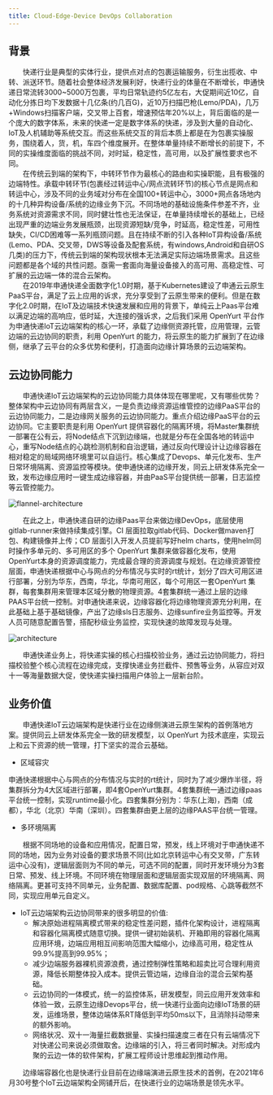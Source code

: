 ```yaml
---
title: Cloud-Edge-Device DevOps Collaboration
---
```

## 背景
&emsp;&emsp;快递行业是典型的实体行业，提供点对点的包裹运输服务，衍生出揽收、中转、派送环节。随着社会整体经济发展利好，快递行业的体量在不断增长，申通快递日常流转3000~5000万包裹，平均日常轨迹约5亿左右，大促期间近10亿，自动化分拣日均下发数据十几亿条(约几百G)，近10万扫描巴枪(Lemo/PDA)，几万+Windows扫描客户端，交叉带上百套，增速预估年20%以上，背后面临的是一个庞大的数字体系，未来的快递一定是数字体系的快递，涉及到大量的自动化、IoT及人机辅助等系统交互。而这些系统交互的背后本质上都是在为包裹实操服务，围绕着人，货，机，车四个维度展开。在整体单量持续不断增长的前提下，不同的实操维度面临的挑战不同，对时延，稳定性，高可用，以及扩展性要求也不同。    
&emsp;&emsp;在传统云到端的架构下，中转环节作为最核心的路由和实操职能，且有极强的边端特性。承载中转环节(包裹经过转运中心/网点流转环节)的核心节点是网点和转运中心，涉及不同的业务域对分布在全国100+转运中心，3000+网点各场地内的十几种异构设备/系统的边缘业务下沉。不同场地的基础设施条件参差不齐，业务系统对资源需求不同，同时健壮性也无法保证，在单量持续增长的基础上，已经出现严重的边端业务发展瓶颈，出现资源短缺/竞争，时延高，稳定性差，可用性缺失，CI/CD困难等一系列瓶颈问题。且在持续不断的引入各种IoT异构设备/系统(Lemo、PDA、交叉带，DWS等设备及配套系统，有windows,Android和自研OS几类)的压力下，传统云到端的架构现状根本无法满足实际边端场景需求。且这些问题都是各个域的共性问题。亟需一套面向海量设备接入的高可用、高稳定性、可扩展的云边端一体的混合云架构。  
&emsp;&emsp;在2019年申通快递全面数字化1.0时期，基于Kubernetes建设了申通云云原生PaaS平台，满足了云上应用的诉求，充分享受到了云原生带来的便利。但是在数字化2.0时期，在IoT及边端技术快速发展和应用的背景下，单纯云上Paas平台难以满足边端的高响应，低时延，大连接的强诉求，之后我们采用 OpenYurt 平台作为申通快递IoT云边端架构的核心一环，承载了边缘侧资源托管，应用管理，云管边端的云边协同的职责，利用 OpenYurt  的能力，将云原生的能力扩展到了在边缘侧，继承了云平台的众多优势和便利，打造面向边缘计算场景的云边端架构。

## 云边协同能力
&emsp;&emsp;申通快递IoT云边端架构的云边协同能力具体体现在哪里呢，又有哪些优势？整体架构中云边协同有两层含义，一是负责边缘资源运维管控的边缘PaaS平台的云边协同能力，二是边缘网关服务的云边协同能力。重点介绍边缘PaaS平台的云边协同。它主要职责是利用 OpenYurt 提供容器化的隔离环境，将Master集群统一部署在公有云，将Node结点下沉到边缘端，也就是分布在全国各地的转运中心，重写Node结点的心跳检测机制和自治逻辑，通过反向代理设计让边缘容器在相对稳定的局域网络环境里可以自运行。核心集成了Devops、单元化发布、生产日常环境隔离、资源监控等模块。使申通快递的边缘开发，同云上研发体系完全一致，发布边缘应用时一键生成边缘容器，并由PaaS平台提供统一部署，日志监控等云管控能力。

![flannel-architecture](../../../static/img/docs/best-practices/flannel-architecture.png)

&emsp;&emsp;在此之上，申通快递自研的边缘Paas平台来做边缘DevOps，底层使用gitlab-runner来做持续集成引擎。CI 层面拉取gitlab代码、Docker做maven打包、构建镜像并上传；CD 层面引入开发人员提前写好helm charts，使用helm同时操作多单元的、多可用区的多个 OpenYurt 集群来做容器化发布，使用OpenYurt本身的资源调度能力，完成最合理的资源调度与规划。在边缘资源管控层面，申通快递根据中心与网点的分布情况与实时的rt统计，划分了四大可用区进行部署，分别为华东，西南，华北，华南可用区，每个可用区一套OpenYurt 集群，每套集群用来管理本区域分散的物理资源。4套集群统一通过上层的边缘PAAS平台统一控制。对申通快递来说，边缘容器化将边缘物理资源充分利用，在此基础上基于基础镜像，产出了边缘sls日志服务、边缘sunfire业务监控等。开发人员可随意配置告警，搭配秒级业务监控，实现快速的故障发现与处理。

![architecture](../../../static/img/docs/best-practices/architecture.png)

&emsp;&emsp;申通快递业务上，将快递实操的核心扫描校验业务，通过云边协同能力，将扫描校验整个核心流程在边缘完成，支撑快递业务拦截件、预售等业务，从容应对双十一等海量数据大促，使快递实操扫描用户体验上一层新台阶。

## 业务价值
&emsp;&emsp;申通快递IoT云边端架构是快递行业在边缘侧演进云原生架构的首例落地方案。提供同云上研发体系完全一致的研发模型，以 OpenYurt 为技术底座，实现云上和云下资源的统一管理，打下坚实的混合云基础。

- 区域容灾

申通快递根据中心与网点的分布情况与实时的rt统计，同时为了减少爆炸半径，将集群拆分为4大区域进行部署，即4套OpenYurt集群。4套集群统一通过边缘paas平台统一控制，实现runtime最小化。四套集群分别为：华东(上海)，西南（成都），华北（北京）华南（深圳）。四套集群由更上层的边缘PAAS平台统一管理。

- 多环境隔离

&emsp;&emsp;根据不同场地的设备和应用情况，配置日常，预发，线上环境对于申通快递不同的场地，因为业务对设备的要求场景不同(比如北京转运中心有交叉带，广东转运中心没有)，逻辑层面则为不同的单元，可选不同的配置，同时开发环境分为3套日常、预发、线上环境。不同环境在物理层面和逻辑层面实现双层的环境隔离、网络隔离。更甚可支持不同单元，业务配置、数据库配置、pod规格、心跳等截然不同，实现应用单元自定义。

- IoT云边端架构云边协同带来的很多明显的价值:
    -  解决原始进程隔离模式带来的稳定性差问题，插件化架构设计，进程隔离和容器化隔离模式随意切换。提供一键初始装机、开箱即用的容器化隔离应用环境，边端应用相互间影响范围大幅缩小，边缘高可用，稳定性从99.9%提高到99.95%；
    - 减少边端服务器裸机资源浪费，通过控制弹性策略和超卖比可合理利用资源，降低长期整体投入成本。提供云管边端，边缘自治的混合云架构基础。
    - 云边协同的一体模式，统一的监控体系，研发模型，同云应用开发效率和体验一致，云原生边缘Devops平台，统一快递行业面向边缘IoT场景的研发，运维场景，整体边端体系RT降低到平均50ms以下，且消除抖动带来的额外影响。
    - 网络状况、双十一海量拦截数据量、实操扫描速度三者在只有云端情况下对快递公司来说必须做取舍。边缘端的引入，将三者同时解决。对形成内聚的云边一体的软件架构，扩展工程师设计思维起到推动作用。

&emsp;&emsp;边缘端容器化也是快递行业目前在边缘端演进云原生技术的首例，在2021年6月30号整个IoT云边端架构全网铺开后，在快递行业的边端场景是领先水平。
